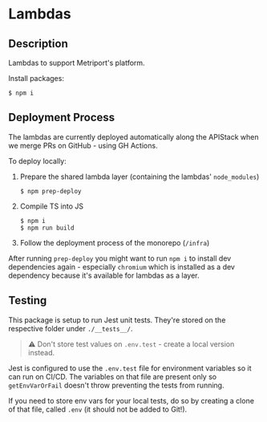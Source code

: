 # Lambdas

## Description

Lambdas to support Metriport's platform.

Install packages:

```shell
$ npm i
```

## Deployment Process

The lambdas are currently deployed automatically along the APIStack when we merge PRs on GitHub - using GH Actions.

To deploy locally:

1. Prepare the shared lambda layer (containing the lambdas' `node_modules`)
   ```shell
   $ npm prep-deploy
   ```
1. Compile TS into JS
   ```shell
   $ npm i
   $ npm run build
   ```
1. Follow the deployment process of the monorepo (`/infra`)

After running `prep-deploy` you might want to run `npm i` to install dev dependencies again - especially
`chromium` which is installed as a dev dependency because it's available for lambdas as a layer.

## Testing

This package is setup to run Jest unit tests. They're stored on the respective folder under `./__tests__/`.

> ⚠️ Don't store test values on `.env.test` - create a local version instead.

Jest is configured to use the `.env.test` file for environment variables so it can run on CI/CD. The variables
on that file are present only so `getEnvVarOrFail` doesn't throw preventing the tests from running.

If you need to store env vars for your local tests, do so by creating a clone of that file, called `.env` (it
should not be added to Git!).
